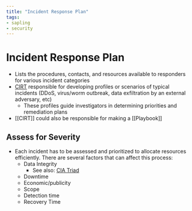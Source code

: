 ```yaml
---
title: "Incident Response Plan"
tags:
- sapling
- security
---
```


# Incident Response Plan

- Lists the procedures, contacts, and resources available to responders for various incident categories
- [CIRT](notes/CIRT.md) responsible for developing profiles or scenarios of typical incidents (DDoS, virus/worm outbreak, data exfiltration by an external adversary, etc)
	- These profiles guide investigators in determining priorities and remediation plans
- [[CIRT]] could also be responsible for making a [[Playbook]]

## Assess for Severity

- Each incident has to be assessed and prioritized to allocate resources efficiently. There are several factors that can affect this process:
	- Data Integrity
		- See also: [CIA Triad](notes/CIA%20Triad.md)
	- Downtime
	- Economic/publicity
	- Scope
	- Detection time
	- Recovery Time